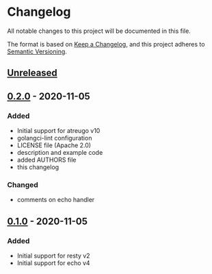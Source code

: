 # Changelog

All notable changes to this project will be documented in this file.

The format is based on [Keep a Changelog](https://keepachangelog.com/en/1.0.0/),
and this project adheres to [Semantic Versioning](https://semver.org/spec/v2.0.0.html).

## [Unreleased]

## [0.2.0] - 2020-11-05

### Added

- Initial support for atreugo v10
- golangci-lint configuration
- LICENSE file (Apache 2.0)
- description and example code
- added AUTHORS file
- this changelog

### Changed

- comments on echo handler

## [0.1.0] - 2020-11-05

### Added

- Initial support for resty v2
- Initial support for echo v4

[Unreleased]: https://github.com/Wr4thon/requestid/compare/v0.2.0...HEAD
[0.2.0]: https://github.com/Wr4thon/requestid/compare/v0.1.0...v0.2.0
[0.1.0]: https://github.com/Wr4thon/requestid/releases/tag/v0.1.0
